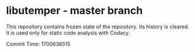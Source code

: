 # libutemper - master branch

This repository contains frozen state of the repository.
Its history is cleared. It is used only for static code
analysis with Codacy.

Commit Time: 1700636515